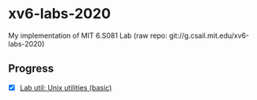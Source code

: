 # xv6-labs-2020
My implementation of MIT 6.S081 Lab (raw repo: git://g.csail.mit.edu/xv6-labs-2020)
## Progress
- [x] [Lab util: Unix utilities (basic)](https://github.com/xiaoyang-bi/xv6-labs-2020/tree/util)
